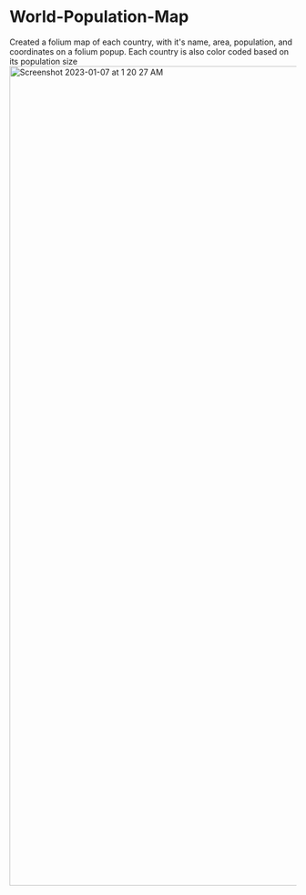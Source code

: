 # World-Population-Map
Created a folium map of each country, with it's name, area, population, and coordinates on a folium popup. Each country is also color coded based on its population size <br />
<img width="1440" alt="Screenshot 2023-01-07 at 1 20 27 AM" src="https://user-images.githubusercontent.com/67824273/211134336-bf02da94-5756-497e-84ad-50324a4097c6.png">

